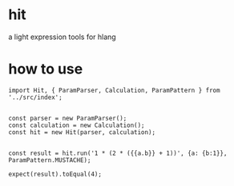 # hit
a light expression tools for hlang

# how to use 

```
import Hit, { ParamParser, Calculation, ParamPattern } from '../src/index';


const parser = new ParamParser();
const calculation = new Calculation();
const hit = new Hit(parser, calculation);    


const result = hit.run('1 * (2 * ({{a.b}} + 1))', {a: {b:1}}, ParamPattern.MUSTACHE);

expect(result).toEqual(4);
```
